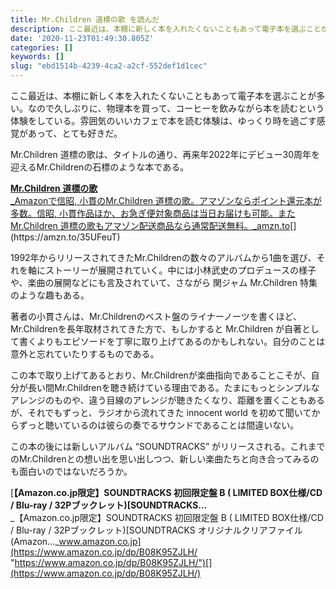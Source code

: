 ```yaml
---
title: Mr.Children 道標の歌 を読んだ
description: ここ最近は、本棚に新しく本を入れたくないこともあって電子本を選ぶことが多い。なので久しぶりに、物理本を買って、コーヒーを飲みながら本を読むという体験をしている。雰囲気のいいカフェで本を読む体験は、ゆっくり時を過ごす感覚があって、とても好きだ。
date: '2020-11-23T01:49:30.805Z'
categories: []
keywords: []
slug: "ebd1514b-4239-4ca2-a2cf-552def1d1cec"
---
```

ここ最近は、本棚に新しく本を入れたくないこともあって電子本を選ぶことが多い。なので久しぶりに、物理本を買って、コーヒーを飲みながら本を読むという体験をしている。雰囲気のいいカフェで本を読む体験は、ゆっくり時を過ごす感覚があって、とても好きだ。

Mr.Children 道標の歌は、タイトルの通り、再来年2022年にデビュー30周年を迎えるMr.Childrenの石標のような本である。

[**Mr.Children 道標の歌**  
_Amazonで信昭, 小貫のMr.Children 道標の歌。アマゾンならポイント還元本が多数。信昭, 小貫作品ほか、お急ぎ便対象商品は当日お届けも可能。またMr.Children 道標の歌もアマゾン配送商品なら通常配送無料。_amzn.to](https://amzn.to/35UFeuT "https://amzn.to/35UFeuT")[](https://amzn.to/35UFeuT)

1992年からリリースされてきたMr.Childrenの数々のアルバムから1曲を選び、それを軸にストーリーが展開されていく。中には小林武史のプロデュースの様子や、楽曲の展開などにも言及されていて、さながら 関ジャム Mr.Children 特集のような趣もある。

著者の小貫さんは、Mr.Childrenのベスト盤のライナーノーツを書くほど、Mr.Childrenを長年取材されてきた方で、もしかすると Mr.Children が自著として書くよりもエピソードを丁寧に取り上げてあるのかもしれない。自分のことは意外と忘れていたりするものである。

この本で取り上げてあるとおり、Mr.Childrenが楽曲指向であることこそが、自分が長い間Mr.Childrenを聴き続けている理由である。たまにもっとシンプルなアレンジのものや、違う目線のアレンジが聴きたくなり、距離を置くこともあるが、それでもずっと、ラジオから流れてきた innocent world を初めて聞いてからずっと聴いているのは彼らの奏でるサウンドであることは間違いない。

この本の後には新しいアルバム “SOUNDTRACKS” がリリースされる。これまでのMr.Childrenとの想い出を思い出しつつ、新しい楽曲たちと向き合ってみるのも面白いのではないだろうか。

[**【Amazon.co.jp限定】SOUNDTRACKS 初回限定盤 B ( LIMITED BOX仕様/CD / Blu-ray / 32Pブックレット)\[SOUNDTRACKS…**  
_【Amazon.co.jp限定】SOUNDTRACKS 初回限定盤 B ( LIMITED BOX仕様/CD / Blu-ray / 32Pブックレット)\[SOUNDTRACKS オリジナルクリアファイル(Amazon…_www.amazon.co.jp](https://www.amazon.co.jp/dp/B08K95ZJLH/ "https://www.amazon.co.jp/dp/B08K95ZJLH/")[](https://www.amazon.co.jp/dp/B08K95ZJLH/)